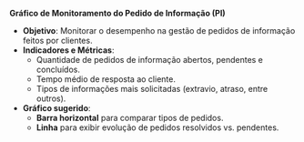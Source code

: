 **Gráfico de Monitoramento do Pedido de Informação (PI)**

- **Objetivo**: Monitorar o desempenho na gestão de pedidos de informação feitos por clientes.
- **Indicadores e Métricas**:
    - Quantidade de pedidos de informação abertos, pendentes e concluídos.
    - Tempo médio de resposta ao cliente.
    - Tipos de informações mais solicitadas (extravio, atraso, entre outros).
- **Gráfico sugerido**:
    - **Barra horizontal** para comparar tipos de pedidos.
    - **Linha** para exibir evolução de pedidos resolvidos vs. pendentes.